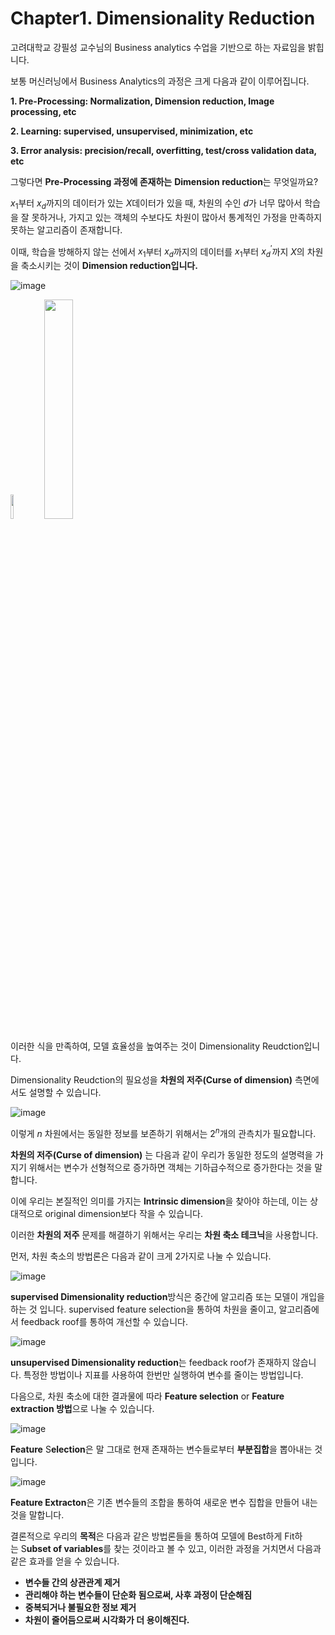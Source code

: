# **Chapter1. Dimensionality Reduction**

고려대학교 강필성 교수님의 Business analytics 수업을 기반으로 하는 자료임을 밝힙니다.

보통 머신러닝에서 Business Analytics의 과정은 크게 다음과 같이 이루어집니다.

**1. Pre-Processing: Normalization, Dimension reduction, Image processing, etc**

**2. Learning: supervised, unsupervised, minimization, etc**

**3. Error analysis: precision/recall, overfitting, test/cross validation data, etc**

그렇다면 **Pre-Processing 과정에 존재하는** **Dimension reduction**는 무엇일까요?

$x_{1}$부터 $x_{d}$까지의 데이터가 있는 $X$데이터가 있을 때, 차원의 수인 $d$가 너무 많아서 학습을 잘 못하거나, 가지고 있는 객체의 수보다도 차원이 많아서 통계적인 가정을 만족하지 못하는 알고리즘이 존재합니다. 

이때, 학습을 방해하지 않는 선에서 $x_{1}$부터 $x_{d}$까지의 데이터를 $x_{1}$부터 $x^{'}_{d}$까지 $X$의 차원을 축소시키는 것이 **Dimension reduction입니다.** 



![image](https://user-images.githubusercontent.com/87464956/195574729-4dc88285-1a3f-4efb-a6d2-78e77eca9643.png)

<img src = 'https://user-images.githubusercontent.com/87464956/195574790-ce5c9bfc-93d8-4aa8-8c83-00cc99caec64.png' width = '10%' height = '10%'/>

<img src = 'https://user-images.githubusercontent.com/87464956/195574804-b7334e4e-1248-4c86-89ae-d99ee667882d.png' width = '30%' height = '30%'/>


이러한 식을 만족하여, 모델 효율성을 높여주는 것이 Dimensionality Reudction입니다.

Dimensionality Reudction의 필요성을 **차원의 저주(Curse of dimension)** 측면에서도 설명할 수 있습니다.



![image](https://user-images.githubusercontent.com/87464956/195575160-5a47cea8-da66-406a-8dd9-577dd0fd22af.png)



이렇게 $n$ 차원에서는 동일한 정보를 보존하기 위해서는 $2^n$개의 관측치가 필요합니다.

**차원의 저주(Curse of dimension)** 는 다음과 같이 우리가 동일한 정도의 설명력을 가지기 위해서는 변수가 선형적으로 증가하면 객체는 기하급수적으로 증가한다는 것을 말합니다.

이에 우리는 본질적인 의미를 가지는 **Intrinsic dimension**을 찾아야 하는데, 이는 상대적으로 original dimension보다 작을 수 있습니다.

이러한 **차원의 저주** 문제를 해결하기 위해서는 우리는 **차원 축소 테크닉**을 사용합니다.

먼저,  차원 축소의 방법론은 다음과 같이 크게 2가지로 나눌 수 있습니다.



![image](https://user-images.githubusercontent.com/87464956/195575196-a5ac208e-70c3-40a4-9fb1-67124cbc185d.png)



**supervised Dimensionality reduction**방식은 중간에 알고리즘 또는 모델이 개입을 하는 것 입니다. supervised feature selection을 통하여 차원을 줄이고, 알고리즘에서 feedback roof를 통하여 개선할 수 있습니다.



![image](https://user-images.githubusercontent.com/87464956/195575235-32909440-f8e3-427e-89d0-60afed12ff55.png)



**unsupervised Dimensionality reduction**는 feedback roof가 존재하지 않습니다. 특정한 방법이나 지표를 사용하여 한번만 실행하여 변수를 줄이는 방법입니다. 

다음으로, 차원 축소에 대한 결과물에 따라 **Feature selection** or **Feature extraction 방법**으로 나눌 수 있습니다.



![image](https://user-images.githubusercontent.com/87464956/195575265-d6acaed0-2922-4f3a-81cf-62ce03f9b425.png)



**Feature** S**election**은 말 그대로 현재 존재하는 변수들로부터 **부분집합**을 뽑아내는 것 입니다.



![image](https://user-images.githubusercontent.com/87464956/195575297-3cd9fcb5-f16c-4eda-bdee-a704b1c14e1a.png)



**Feature Extracton**은 기존 변수들의 조합을 통하여 새로운 변수 집합을 만들어 내는 것을 말합니다.

결론적으로 우리의 **목적**은 다음과 같은 방법론들을 통하여 모델에 Best하게 Fit하는 S**ubset of variables**를 찾는 것이라고 볼 수 있고, 이러한 과정을 거치면서 다음과 같은 효과를 얻을 수 있습니다.

- **변수들 간의 상관관계 제거**
- **관리해야 하는 변수들이 단순화 됨으로써, 사후 과정이 단순해짐**
- **중복되거나 불필요한 정보 제거**
- **차원이 줄어듬으로써 시각화가 더 용이해진다.**







